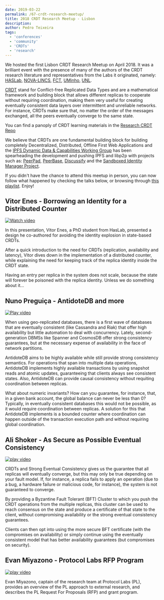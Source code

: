 ```yaml
---
date: 2019-03-22
permalink: /67-crdt-research-meetup/
title: 2018 CRDT Research Meetup - Lisbon
description:
author: Pedro Teixeira
tags:
  - 'conferences'
  - 'community'
  - 'CRDTs'
  - 'research'
---
```


We hosted the first Lisbon CRDT Research Meetup on April 2018. It was a brilliant event with the presence of many of the authors of the CRDT research literature and representatives from the Labs it originated, namely: [HASLab](https://haslab.uminho.pt/), [NOVA-LINCS](http://nova-lincs.di.fct.unl.pt/), [FCT](https://www.fct.unl.pt/), [UMinho](https://uminho.pt/), [UNL](https://www.unl.pt/).

[CRDT](https://en.wikipedia.org/wiki/Conflict-free_replicated_data_type) stand for Conflict-free Replicated Data Types and are a mathematical framework and building block that allows different replicas to cooperate without requiring coordination, making them very useful for creating eventually consistent data layers over intermittent and unreliable networks. For instance, CRDTs make sure that, no matter the order of the messages exchanged, all the peers eventually converge to the same state.

You can find a panoply of CRDT learning materials in the [Research CRDT Repo](https://github.com/ipfs/research-CRDT)

We believe that CRDTs are one fundamental building block for building completely Decentralized, Distributed, Offline First Web Applications and the [IPFS Dynamic Data & Capabilities Working Group](http://github.com/ipfs/dynamic-data-and-capabilities) has been spearheading the development and pushing IPFS and libp2p with projects such as: [PeerPad](http://peerpad.net/), [PeerBase](https://github.com/peer-base), [Discussify](https://github.com/ipfs-shipyard/discussify-browser-extension) and the [Sandboxed Identity Manager Project](https://github.com/ipfs-shipyard/pm-idm).

If you didn't have the chance to attend this meetup in person, you can now follow what happened by checking the talks below, or browsing through [this playlist](https://www.youtube.com/playlist?list=PLuhRWgmPaHtTVkko1ZTn-qcGb-n6EqHff). Enjoy!

## Vitor Enes - Borrowing an Identity for a Distributed Counter

[![Watch video](/040-crdt-research-meetup-video1.png)](https://www.youtube.com/watch?v=rGfbcu7UkGk)

In this presentation, Vitor Enes, a PhD student from HasLab, presented a design he co-authored for avoiding the identity explosion in state-based CRDTs.

After a quick introduction to the need for CRDTs (replication, availability and latency), Vitor dives down in the implementation of a distributed counter, while explaining the need for keeping track of the replica identity inside the CRDT state.

Having an entry per replica in the system does not scale, because the state will forever be poisoned with the replica identity. Unless we do something about it…

## Nuno Preguiça - AntidoteDB and more

[![Play video](/040-crdt-research-meetup-video2.png)](https://www.youtube.com/watch?v=-v_1aJJujdg)

When using geo-replicated databases, there is a first wave of databases that are eventually consistent (like Cassandra and Riak) that offer high availability but little automation to deal with concurrency. Lately, second-generation DBMSs like Spanner and CosmosDB offer strong consistency guarantees, but at the necessary expense of availability in the face of network partitions.

AntidoteDB aims to be highly available while still provide strong consistency semantics. For operations that span into multiple data operations, AntidoteDB implements highly available transactions by using snapshot reads and atomic updates, guaranteeing that clients always see consistent states. Also, AntidoteDB can provide causal consistency without requiting coordination between replicas.

What about numeric invariants? How can you guarantee, for instance, that, in a given bank account, the global balance can never be less than 0? Typically, in eventually consistent databases this would not be possible, as it would require coordination between replicas. A solution for this that AntidoteDB implements is a bounded counter where coordination can happen outside of the transaction execution path and without requiring global coordination.

## Ali Shoker - As Secure as Possible Eventual Consistency

[![play video](/040-crdt-research-meetup-video3.png)](https://www.youtube.com/watch?v=ip2XhudTEGE)

CRDTs and Strong Eventual Consistency gives us the guarantee that all replicas will eventually converge, but this may only be true depending on your fault model. If, for instance, a replica fails to apply an operation (due to a bug, a hardware failure or malicious code, for instance), the system is not guaranteed to converge.

By providing a Byzantine Fault Tolerant (BFT) Cluster to which you push the CRDT operations from the multiple replicas, this cluster can be used to reach consensus on the state and produce a certificate of that state to the client, without compromising availability or the strong eventual consistency guarantees.

Clients can then opt into using the more secure BFT certificate (with the compromises on availability) or simply continue using the eventually consistent model that has better availability guarantees (but compromises on security).

## Evan Miyazono - Protocol Labs RFP Program

[![play video](/040-crdt-research-meetup-video4.png)](https://www.youtube.com/watch?v=PkjfwmFe75s)

Evan Miyazono, captain of the research team at Protocol Labs (PL), provides an overview of the PL approach to external research, and describes the PL Request For Proposals (RFP) and grant program.
